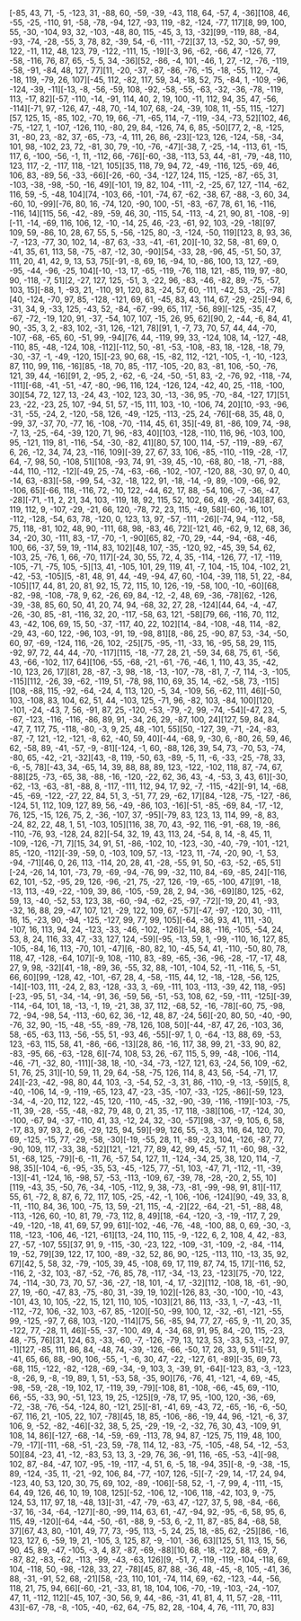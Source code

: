 [-85, 43, 71, -5, -123, 31, -88, 60, -59, -39, -43, 118, 64, -57, 4, -36][108, 46, -55, -25, -110, 91, -58, -78, -94, 127, -93, 119, -82, -124, -77, 117][8, 99, 100, 55, -30, -104, 93, 32, -103, -48, 80, 115, -45, 3, 13, -32][99, -119, 88, -84, -93, -74, -28, -55, 3, 78, 82, -39, 54, -6, -111, -72][37, 13, -52, 30, -57, 99, 122, -11, 112, 48, 123, 79, -122, -111, 15, -19][-3, 96, -62, -66, 47, -126, 77, -58, -116, 76, 87, 65, -5, 5, 34, -36][52, -86, -4, 101, -46, 1, 27, -12, -76, -119, -58, -91, -84, 48, 127, 77][11, -20, -37, -87, -86, -76, -15, -18, -55, 112, -74, -18, 119, -79, 26, 107][-45, 112, -82, 117, 59, 34, -18, 52, 75, -84, 1, -109, -96, -124, -39, -11][-13, -8, -56, -59, 108, -92, -58, -55, -63, -32, -36, -78, -119, 113, -17, 82][-57, -110, -14, -91, 114, 40, 2, 19, 100, -11, 112, 94, 35, 47, -56, -114][-71, 97, -126, 47, -48, 70, -14, 107, 68, -24, -39, 108, 11, -55, 115, -127][57, 125, 15, -85, 102, -70, 19, 66, -71, -65, 114, -7, -119, -34, -73, 52][102, 46, -75, -127, 1, -107, -126, 110, -80, 29, 84, -126, 74, 6, 85, -50][77, 2, -8, -125, 31, -80, 23, -82, 37, -65, -73, -4, 111, 26, 86, -23][-123, 126, -124, -58, -34, 101, 98, -102, 23, 72, -81, 30, 79, -10, -76, -47][-38, 7, -25, -14, -113, 61, -15, 117, 6, -100, -56, -1, 11, -112, 66, -76][-60, -38, -113, 53, 44, -81, -79, -48, 110, 123, 117, -2, -117, 118, -121, 105][35, 118, 79, 94, 72, -49, -116, 125, -69, 46, 106, 83, -89, 56, -33, -66][-26, -60, -34, -127, 124, 115, -125, -87, -65, 31, -103, -38, -98, -50, -16, 49][-101, 19, 82, 104, -111, -2, -25, 67, 127, -114, -62, 116, 59, -5, -48, 104][74, -103, 66, -101, -74, 67, -62, -38, 67, -88, -3, 60, 34, -60, 10, -99][-76, 80, 16, -74, 120, -90, 100, -51, -83, -67, 78, 61, 16, -116, -116, 14][115, 56, -42, -89, -59, 46, 30, -115, 54, -113, -4, 21, 90, 81, -108, -9][-11, -14, -69, 116, 106, 12, -10, -14, 25, 46, -23, -61, 92, 103, -29, -18][97, 109, 59, -86, 10, 28, 67, 55, 5, -56, -125, 80, -3, -124, -50, 119][123, 8, 93, 36, -7, -123, -77, 30, 102, 14, -87, 63, -33, -41, -61, 20][-10, 32, 58, -81, 69, 0, -41, 35, 61, 113, 58, -75, -87, -12, 30, -90][54, -33, 28, -96, 45, -51, 50, 37, 111, 20, 41, 42, 9, 13, 53, 75][-91, -8, 69, 16, -94, 10, -86, 100, 13, 127, -69, -95, -44, -96, -25, 104][-10, -13, 17, -65, -119, -76, 118, 121, -85, 119, 97, -80, 90, -118, -7, 51][2, -27, 127, 125, -51, 3, -22, 96, -83, -46, -82, 89, -75, -57, 103, 15][-88, 1, -93, 21, -110, 91, 120, 83, -24, 57, 60, -111, -42, 53, -25, -78][40, -124, -70, 97, 85, -128, -121, 69, 61, -45, 83, 43, 114, 67, -29, -25][-94, 6, -31, 34, 9, -33, 125, -43, 52, -84, -67, -99, 65, 117, -56, 89][-125, -35, 47, -67, -72, -19, 120, 91, -37, -54, 107, 107, -15, 26, 95, 62][90, 2, -44, -6, 84, 41, 90, -35, 3, 2, -83, 102, -31, 126, -121, 78][91, 1, -7, 73, 70, 57, 44, 44, -70, -107, -68, -65, 60, -51, 99, -94][76, 44, -119, 99, 33, -124, 108, 14, -127, -48, -110, 85, -48, -124, 108, -112][-112, 50, -81, -53, -108, -83, 18, -128, -18, 79, -30, -37, -1, -49, -120, 15][-23, 90, 68, -15, -82, 112, -121, -105, -1, -10, -123, 87, 110, 99, 116, -16][85, -18, 70, 85, -117, -105, -20, 83, -81, 106, -50, -76, 121, 39, 44, -16][91, 2, -95, 2, -62, -6, -24, -50, -51, 83, -2, -76, 92, -118, -74, -111][-68, -41, -51, -47, -80, -96, 116, 124, -126, 124, -42, 40, 25, -118, -100, 30][54, 72, 127, 13, -24, 43, -102, 123, 30, -13, -36, 95, -70, -84, -127, 17][51, 23, -22, -23, 25, 107, -94, 51, 57, -15, 111, 103, -10, -106, 74, 20][10, -93, -96, -31, -55, -24, 2, -120, -58, 126, -49, -125, -113, -25, 24, -76][-68, 35, 48, 0, -99, 37, -37, 70, -77, 16, -108, -70, -114, 45, 61, 35][-49, 81, -86, 109, 74, -98, -7, 13, -25, -64, -39, 120, 71, 96, -83, 40][103, -128, -110, 116, 96, -103, 100, 95, -121, 119, 81, -116, -54, -30, -82, 41][80, 57, 100, 114, -57, -119, -89, -67, 6, 26, -12, 34, 74, 23, -116, 109][-39, 27, 67, 33, 106, -85, -110, -119, -28, -17, 64, -7, 98, 50, -108, 51][108, -93, 74, 91, -39, 45, -10, -68, 80, -18, -71, -88, -44, 110, -112, -12][-49, 25, -74, -63, -66, -102, -107, -120, 88, -30, 97, 0, 40, -14, 63, -83][-58, -99, 54, -32, -18, 122, 91, -18, -14, -9, 89, -109, -66, 92, -106, 65][-66, 118, -116, 72, -10, 122, -44, 62, 17, 88, -54, 106, -7, -36, -47, -28][-71, -11, 2, 21, 34, 103, -119, 18, 92, 115, 52, 102, 66, 49, -26, 34][87, 63, 119, 112, 9, -107, -29, -21, 66, 120, -78, 72, 23, 115, -49, 58][-60, -16, 101, -112, -128, -54, 63, 78, -120, 0, 123, 13, 97, -57, -111, -26][-74, 94, -112, -58, 75, 118, -81, 102, 48, 90, -111, 68, 98, -83, 46, 72][-121, 46, -62, 9, 12, 68, 36, 34, -20, 30, -111, 83, -17, -70, -1, -90][65, 82, -70, 29, -44, -94, -68, -46, 100, 66, -37, 59, 19, -114, 83, 102][48, 107, -35, -120, 92, -45, 39, 54, 62, -103, 25, -76, 1, 66, -70, 117][-24, 30, 55, 72, 4, 35, -114, -126, 77, -17, -119, -105, -71, -75, 105, -5][13, 41, -105, 101, 29, 119, 41, -7, 104, -15, 104, -102, 21, -42, -53, -105][5, -81, 48, 91, 44, -49, -94, 47, 60, -104, -39, 118, 51, 22, -84, -105][17, 44, 81, 20, 81, 92, 15, 72, 115, 10, 126, -19, -58, 100, -10, -60][68, -82, -98, -108, -78, 9, 62, -26, 69, 84, -12, -2, 48, 69, -36, -78][62, -126, -39, -38, 85, 60, 50, 41, 20, 74, 94, -68, 32, 27, 28, -124][44, 64, -4, -47, -26, -30, 85, -81, -116, 32, 20, -117, -58, 63, 121, -58][79, 66, -116, 70, 112, 43, -42, 106, 69, 15, 50, -37, -117, 40, 22, 102][14, -84, -108, -48, 114, -82, -29, 43, -60, 122, -96, 103, -91, 19, -98, 81][8, -86, 25, -90, 87, 53, -34, -50, 60, 97, -69, -124, 116, -26, 102, -25][75, -95, -11, -33, 16, -95, 58, 29, 115, -92, 97, 72, 44, 44, -70, -117][115, -18, -77, 28, 21, -59, 34, 68, 75, 61, -56, 43, -66, -102, 117, 64][106, -55, -68, -21, -61, -76, -46, 1, 110, 43, 35, -42, -10, 123, 26, 17][81, 28, -87, -3, 98, -18, -13, -107, -78, -81, 7, -7, 114, -3, -105, -115][112, -26, 39, -62, -119, 51, -78, 98, 110, 69, 35, 14, -62, -58, 73, -115][108, -88, 115, -92, -64, -24, 4, 113, 120, -5, 34, -109, 56, -62, 111, 46][-50, 103, -108, 83, 104, 62, 51, 44, -103, 125, -71, 96, -82, 103, -84, 100][120, -101, -24, -43, 7, 56, -91, 87, 25, -120, -53, -79, -2, 99, -74, -54][-47, 23, -5, -67, -123, -116, -116, -86, 89, 91, -34, 26, 29, -87, 100, 24][127, 59, 84, 84, -47, 7, 117, 75, -118, -80, -3, 9, 25, 48, -101, 55][50, -127, 39, -71, -24, -83, -87, -7, 121, -12, -121, -8, 62, -40, 59, 40][-44, -68, 9, -30, 6, -80, 26, 59, 46, 62, -58, 89, -41, -57, -9, -81][-124, -1, 60, -88, 126, 39, 54, 73, -70, 53, -74, -80, 65, -42, -21, -32][43, -8, 119, -50, 63, -89, -5, 11, -6, -33, -25, -78, 33, -6, -5, 78][-43, 34, -65, 14, 39, 88, 88, 89, 123, -122, -102, 118, 87, -74, 67, -88][25, -73, -65, 38, -88, -16, -120, -22, 62, 36, 43, -4, -53, 3, 43, 61][-30, -62, -13, -63, -81, -88, 8, -117, -111, 112, 94, 17, 92, -7, -115, -42][-91, 14, -68, -45, -69, -122, -27, 22, 84, 51, 3, -51, 77, 29, -62, 17][84, -128, -75, -127, -86, -124, 51, 112, 109, 127, 89, 56, -49, -86, 103, -16][-51, -85, -69, 84, -17, -12, 76, 125, -15, 126, 75, 2, -36, -107, 37, -95][-79, 83, 123, 13, 114, 99, -8, 83, -24, 82, 22, 48, 1, 51, -103, 105][116, 38, 70, 43, -92, 116, -91, -68, 19, -86, -110, -76, 93, -128, 24, 82][-54, 32, 19, 43, 113, 24, -54, 8, 14, -8, 45, 11, -109, -126, -71, 7][15, 34, 91, 51, -86, -102, 10, -123, -30, -40, -79, -101, -121, 85, -120, -112][-39, -59, 0, -103, 109, 57, -13, -123, 11, -74, -20, 90, -1, 53, -94, -71][46, 0, 26, 113, -114, 20, 28, 41, -28, -55, 91, 50, -63, -52, -65, 51][-24, -26, 14, 101, -73, 79, -69, -94, -76, 99, -32, 110, 84, -69, -85, 24][-116, 62, 101, -52, -95, 29, 126, -96, -21, 75, -27, 126, -19, -65, -100, 47][91, -18, -13, 113, -49, -22, -109, 39, 86, -105, -59, 28, 2, 94, -36, -69][80, 125, -62, 59, 13, -40, -52, 53, 123, 38, -60, -94, -62, -25, -97, -72][-19, 20, 41, -93, -32, 16, 88, 29, -47, 107, 121, -29, 122, 109, 67, -57][-47, -97, -120, 30, -111, 16, 15, -23, 90, -94, -125, -127, 99, 77, 99, 105][-64, -36, 93, 41, 111, -30, -107, 16, 113, 94, 24, -123, -33, -46, -102, -126][-14, 88, -116, -105, -54, 24, 53, 8, 24, 116, 33, 47, -33, 127, 124, -59][-95, -13, 59, 1, -99, -110, 16, 127, 85, -105, -84, 16, 113, -70, 101, -47][6, -80, 82, 10, -45, 54, 41, -110, -50, 80, 78, 118, 47, -128, -64, 107][-9, 108, -110, 83, -89, -65, -36, -96, -28, -17, -17, 48, 27, 9, 98, -32][41, -18, -89, 36, -55, 32, 88, -101, -104, 52, -11, -116, 5, -51, 66, 60][99, -128, 42, -101, -67, 28, 4, -58, -115, 44, 12, -18, -128, -56, 125, -14][-103, 111, -24, 2, 83, -128, -33, 3, -69, -111, 103, -113, -39, 42, 118, -95][-23, -95, 51, -34, -14, -91, 36, -59, 56, -51, -53, 108, 62, -59, -111, -125][-39, -114, -64, 101, 18, -13, -1, 19, -21, 38, 37, 112, -68, 52, -16, -78][-60, 75, -98, 72, -94, -98, 54, -113, -60, 62, 36, -12, 48, 87, -24, 56][-20, 80, 50, -40, -90, -76, 32, 90, -15, -48, -55, -89, -78, 126, 108, 50][-44, -87, 47, 26, -103, 36, 58, -65, -63, 113, -56, -55, 51, -93, 46, -55][-97, 1, 0, -64, -13, 88, 69, -53, 123, -63, 115, 58, 41, -86, -66, -13][28, 86, -16, 117, 38, 99, 21, -33, 90, 82, -83, -95, 66, -63, -128, 6][-74, 108, 53, 26, -67, 115, 5, 99, -48, -106, -114, -46, -71, -32, 80, -111][-38, 18, -10, -34, -73, -127, 121, 63, -24, 56, 109, -62, 51, 76, 25, 31][-10, 59, 11, 29, 64, -58, -75, 126, 114, 8, 43, 56, -54, -71, 17, 24][-23, -42, -98, 80, 44, 103, -3, -54, 52, -3, 31, 86, -110, -9, -13, -59][5, 8, -40, -106, 14, -9, -119, -65, 123, 47, -23, -35, -107, -33, -125, -86][-59, 123, -34, -4, -20, 112, 122, -45, 120, -110, -45, -32, -90, -39, -116, -119][-103, -75, -11, 39, -28, -55, -48, -82, 79, 48, 0, 21, 35, -17, 118, -38][106, -17, -124, 30, -100, -67, 94, -37, -110, 41, 33, -12, 24, 32, -30, -57][98, -37, -9, 105, 6, 58, -17, 83, 97, 93, 2, 66, -29, 125, 94, 59][-99, 126, 55, -3, 33, 116, 64, 120, 70, 69, -125, -15, 77, -29, -58, -30][-19, -55, 28, 11, -89, -23, 104, -126, -87, 77, -90, 109, 117, -33, 38, -52][121, -121, 77, 89, 42, 99, 45, -57, 11, -60, 98, -32, 51, -68, 125, -79][-6, -11, 76, -57, 54, 127, 11, -124, -34, 25, 38, 120, 114, -7, 98, 35][-104, -6, -95, -35, 53, -45, -125, 77, -51, 103, -47, 71, -112, -11, -39, -13][-41, -124, 16, -98, 57, -53, -113, -109, 67, -39, 78, -28, -20, 2, 55, 10][119, -43, 35, -50, 76, -34, -105, -112, 9, 38, -73, -81, -99, -98, 91, 81][-117, 55, 61, -72, 8, 87, 6, 72, 117, 105, -25, -42, -1, 106, -106, -124][90, -49, 33, 8, -11, -110, 84, 36, 100, -75, 13, 59, -21, 115, -4, -2][22, -64, -21, -51, -88, 48, -113, -126, 60, -10, 81, 79, -73, 112, 8, 49][18, -64, -120, -3, -19, -117, 7, 29, -49, -120, -18, 41, 69, 57, 99, 61][-102, -46, -76, -48, -100, 88, 0, 69, -30, -3, 118, -123, -106, 46, -121, -61][13, -24, 110, 115, -9, -122, 6, 2, 108, 4, 42, -83, 27, -57, -107, 55][37, 91, 9, -115, -30, -23, 122, -109, -31, -109, -2, -84, -114, 19, -52, 79][39, 122, 17, 100, -89, -32, 52, 86, 90, -125, -113, 110, -13, 35, 92, 67][42, 5, 58, 32, -79, -105, 39, 45, -108, 69, 17, 119, 87, 74, 15, 17][-116, 52, -116, 2, -32, 103, -87, -52, -76, 85, 78, -117, -34, -13, 23, -123][75, -70, 122, 74, -114, -30, 73, 70, 57, -36, -27, -18, 101, -4, 17, -32][112, -108, 18, -61, -90, 27, 19, -60, -47, 83, -75, -80, 31, -39, 19, 102][-126, 83, -30, -100, -10, -43, -101, 43, 10, 105, -22, 15, 121, 110, 105, -103][21, 86, 113, -33, 1, -7, -43, -11, -112, -72, 106, -32, 103, -67, 85, -120][-50, -99, 100, 12, -32, -61, -121, -55, 99, -125, -97, 7, 68, 103, -120, -114][75, 56, -85, 94, 77, 27, -65, 9, -11, 20, 35, -122, 77, -28, 11, 46][-55, -37, -100, 49, 4, -34, 68, 91, 95, 84, -20, 115, -23, 48, -75, 76][31, 124, 63, -33, -60, -7, -126, -79, 13, 123, 53, -33, 53, -122, 97, -1][127, -85, 111, 86, 84, -48, 74, -39, -126, -66, -50, 17, 26, 33, 9, 51][-51, -41, 65, 66, 88, -90, 106, -55, -1, -6, 30, 47, -22, -127, 61, -89][-35, 69, 73, -68, 115, -122, -82, -128, -69, -34, -9, 103, 3, -39, 91, -64][-123, 83, -3, -123, -8, -26, 9, -8, -19, 89, 1, 51, -53, 58, -35, 90][76, -76, 41, -121, -4, 69, -45, -98, -59, -28, -19, 102, 17, -119, 39, -79][-108, 81, -108, -66, -45, 69, -110, 66, -55, -33, 90, -51, 123, 19, 25, -125][9, -78, 17, 95, -100, 120, -36, -69, -72, -38, -76, -54, -124, 80, -121, 25][-81, -41, 69, -43, 72, -65, -16, -6, -50, -67, 116, 21, -105, 22, 107, -78][45, 18, 85, -106, -86, -19, 44, 96, -121, -6, 37, 106, 9, -52, -82, -46][-32, 38, 5, 25, -29, -19, -2, -32, 76, 30, 43, -109, 91, 108, 14, 86][-127, -68, -14, -59, -69, -113, 78, 94, 87, -125, 75, 119, 48, 100, -79, -17][-111, -68, -51, -23, 59, -78, 114, 12, -83, -75, -105, -48, 54, -12, -53, 50][84, -23, 41, -12, -83, 53, 13, 3, -29, 76, 36, -91, 116, -65, -53, -4][-98, 102, 87, -84, -47, 107, -95, -19, -117, -4, 51, 6, -5, 18, -94, 35][-8, -9, -38, -15, 89, -124, -35, 11, -21, -92, 106, 84, -77, -107, 126, -5][-7, -29, 14, -17, 24, 94, -123, 40, 53, 120, 30, 75, 69, 102, -89, -106][-58, 52, -1, -7, 99, 4, -111, -15, 64, 49, 126, 46, 10, 19, 108, 125][-52, -106, 12, -106, 118, -42, 103, 9, -75, 124, 53, 117, 97, 18, -48, 13][-31, -47, -79, -63, 47, -127, 37, 5, 98, -84, -66, -37, 16, -34, -64, -127][-80, -99, 114, 63, 61, -47, -94, 92, -95, -6, 58, 95, 6, 115, 49, -120][-64, -44, -50, -61, -88, 9, -53, 6, -2, 11, 87, -85, 84, -68, 58, 37][67, 43, 80, -101, 49, 77, 73, -95, 113, -5, 24, 25, 18, -85, 62, -25][86, -16, 123, 127, 6, -59, 19, 21, -105, 3, 125, 87, -9, -101, -36, 63][125, 51, 113, 15, 56, 90, 45, 89, -47, -105, -3, 4, 87, -87, -69, -88][10, 68, -18, -122, 88, -69, 7, -87, 82, -83, -62, -113, -99, -43, -63, 126][9, -51, 7, -119, -119, -104, -118, 69, 104, -118, 50, -98, -128, 33, 27, -78][45, 87, 88, -36, 48, -45, -8, 105, -41, 36, 88, -31, -91, 52, 68, -21][58, -23, 110, 101, -74, 114, 69, -62, -123, -44, -56, 118, 21, 75, 94, 66][-60, -21, -33, 81, 18, 104, 106, -70, -19, -103, -24, -107, 47, 11, -112, 112][-45, 107, -30, 56, 9, 44, -86, -31, 41, 81, 4, 11, 57, -28, -111, 43][-67, -78, -8, -105, -40, -62, 64, -75, 82, 28, -104, 4, 76, -111, 70, 83]